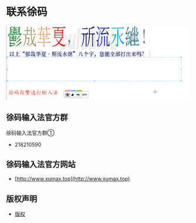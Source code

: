 # 联系徐码
![斯流永继](img/斯流永继.gif)
## 徐码输入法官方群
徐码输入法官方群①
- 218210590

## 徐码输入法官方网站
- [http://www.xumax.top](http://www.xumax.top)

## 版权声明
* [版权](版权.md)

